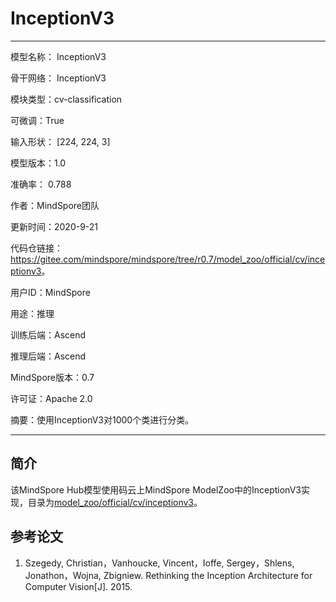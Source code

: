 # InceptionV3

---

模型名称： InceptionV3

骨干网络： InceptionV3

模块类型：cv-classification

可微调：True

输入形状： [224, 224, 3]

模型版本：1.0

准确率： 0.788

作者：MindSpore团队

更新时间：2020-9-21

代码仓链接：<https://gitee.com/mindspore/mindspore/tree/r0.7/model_zoo/official/cv/inceptionv3>。

用户ID：MindSpore

用途：推理

训练后端：Ascend

推理后端：Ascend

MindSpore版本：0.7

许可证：Apache 2.0

摘要：使用InceptionV3对1000个类进行分类。

---

## 简介

该MindSpore Hub模型使用码云上MindSpore ModelZoo中的InceptionV3实现，目录为[model_zoo/official/cv/inceptionv3](https://gitee.com/mindspore/mindspore/tree/r0.7/model_zoo/official/cv/inceptionv3)。

## 参考论文

1. Szegedy, Christian，Vanhoucke, Vincent，Ioffe, Sergey，Shlens, Jonathon，Wojna, Zbigniew. Rethinking the Inception Architecture for Computer Vision[J]. 2015.
